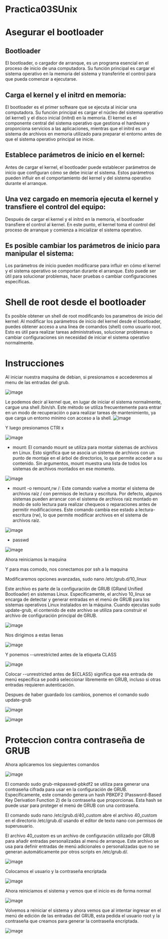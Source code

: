 # Practica03SUnix

# Asegurar el bootloader 

## Bootloader
El bootloader, o cargador de arranque, es un programa esencial en el proceso de inicio de una computadora. Su función principal es cargar el sistema operativo en la memoria del sistema y transferirle el control para que pueda comenzar a ejecutarse.

## Carga el kernel y el initrd en memoria:
El bootloader es el primer software que se ejecuta al iniciar una computadora. Su función principal es cargar el núcleo del sistema operativo (el kernel) y el disco inicial (initrd) en la memoria. El kernel es el componente central del sistema operativo que gestiona el hardware y proporciona servicios a las aplicaciones, mientras que el initrd es un sistema de archivos en memoria utilizado para preparar el entorno antes de que el sistema operativo principal se inicie.

## Establece parámetros de inicio en el kernel:
Antes de cargar el kernel, el bootloader puede establecer parámetros de inicio que configuran cómo se debe iniciar el sistema. Estos parámetros pueden influir en el comportamiento del kernel y del sistema operativo durante el arranque.

## Una vez cargado en memoria ejecuta el kernel y transfiere el control del equipo:
Después de cargar el kernel y el initrd en la memoria, el bootloader transfiere el control al kernel. En este punto, el kernel toma el control del proceso de arranque y comienza a inicializar el sistema operativo.

## Es posible cambiar los parámetros de inicio para manipular el sistema:
Los parámetros de inicio pueden modificarse para influir en cómo el kernel y el sistema operativo se comportan durante el arranque. Esto puede ser útil para solucionar problemas, hacer pruebas o cambiar configuraciones específicas.

# Shell de root desde el bootloader

Es posible obtener un shell de root modificando los parametros de inicio del kernel: Al modificar los parámetros de inicio del kernel desde el bootloader, puedes obtener acceso a una línea de comandos (shell) como usuario root. Esto es útil para realizar tareas administrativas, solucionar problemas o cambiar configuraciones sin necesidad de iniciar el sistema operativo normalmente.

# Instrucciones

Al iniciar nuestra maquina de debian, si presionamos e accederemos al menu de las entradas del grub.

![image](https://github.com/user-attachments/assets/778a9da0-2bfd-4c30-9c29-0347c3695868)

Le podemos decir al kernel que, en lugar de iniciar el sistema normalmente, cargue una shell /bin/sh. Este método se utiliza frecuentemente para entrar en un modo de recuperación o para realizar tareas de mantenimiento, ya que carga un entorno mínimo con acceso a la shell.
![image](https://github.com/user-attachments/assets/f04b56e2-bfcf-4e5d-bdb3-5bd1f0bb967a)

Y luego presionamos CTRl x

![image](https://github.com/user-attachments/assets/89cc5d95-8b29-48be-b832-4f59a25d20b4)

- mount:
El comando mount se utiliza para montar sistemas de archivos en Linux. Esto significa que se asocia un sistema de archivos con un punto de montaje en el árbol de directorios, lo que permite acceder a su contenido. Sin argumentos, mount muestra una lista de todos los sistemas de archivos montados en ese momento.

![image](https://github.com/user-attachments/assets/d9b87108-bc50-405c-9db8-9b3050f67344)

- mount -o remount,rw /:
Este comando vuelve a montar el sistema de archivos raíz / con permisos de lectura y escritura. Por defecto, algunos sistemas pueden arrancar con el sistema de archivos raíz montado en modo de solo lectura para realizar chequeos o reparaciones antes de permitir modificaciones. Este comando cambia ese estado a lectura-escritura (rw), lo que permite modificar archivos en el sistema de archivos raíz.

![image](https://github.com/user-attachments/assets/f6353da7-30b8-420f-9785-c47a32b23d3f)

- passwd
  
![image](https://github.com/user-attachments/assets/69953642-603b-45fd-8aed-d6b527fb02d2)

Ahora reiniciamos la maquina

Y para mas comodo, nos conectamos por ssh a la maquina 

Modificaremos opciones avanzadas, sudo nano /etc/grub.d/10_linux

Este archivo es parte de la configuración de GRUB (GRand Unified Bootloader) en sistemas Linux. Específicamente, el archivo 10_linux se encarga de detectar y generar entradas en el menú de GRUB para los sistemas operativos Linux instalados en la máquina. Cuando ejecutas sudo update-grub, el contenido de este archivo se utiliza para construir el archivo de configuración principal de GRUB.

![image](https://github.com/user-attachments/assets/aa876e43-1239-40a8-b490-9d00aba938ac)

Nos dirigimos a estas lienas 

![image](https://github.com/user-attachments/assets/c10ba963-fcda-4378-8957-54b5b88613f4)

Y ponemos --unrestricted antes de la etiqueta CLASS

![image](https://github.com/user-attachments/assets/868e1bb1-8786-4721-ad22-a39e4d2708e5)

Colocar --unrestricted antes de ${CLASS} significa que esa entrada de menú específica se podrá seleccionar libremente en GRUB, incluso si otras entradas requieren autenticación.

Despues de haber guardado los cambios, ponemos el comando sudo update-grub

![image](https://github.com/user-attachments/assets/6c62929e-8698-455f-a5ba-1c53e48a5bd5)

![image](https://github.com/user-attachments/assets/5d795967-2541-4535-9467-24b1aac3ced2)

# Proteccion contra contraseña de GRUB

Ahora aplicaremos los sieguientes comandos 

![image](https://github.com/user-attachments/assets/0033fd91-3723-4fff-bb69-0a37fbd6c883)

El comando sudo grub-mkpasswd-pbkdf2 se utiliza para generar una contraseña cifrada para usar en la configuración de GRUB. Específicamente, este comando genera un hash PBKDF2 (Password-Based Key Derivation Function 2) de la contraseña que proporcionas. Esta hash se puede usar para proteger el menú de GRUB con una contraseña.

El comando sudo nano /etc/grub.d/40_custom abre el archivo 40_custom en el directorio /etc/grub.d/ usando el editor de texto nano con permisos de superusuario.

El archivo 40_custom es un archivo de configuración utilizado por GRUB para añadir entradas personalizadas al menú de arranque. Este archivo se usa para definir entradas de menú adicionales o personalizadas que no se generan automáticamente por otros scripts en /etc/grub.d/.

![image](https://github.com/user-attachments/assets/39979169-a304-48b7-80ba-313b78568818)

Colocamos el usuario y la contraseña encriptada

![image](https://github.com/user-attachments/assets/aa42c504-716d-48a6-a14d-6c1fee9a1464)

Ahora reiniciamos el sistema y vemos que el inicio es de forma normal

![image](https://github.com/user-attachments/assets/864e58f7-9875-4200-ab01-b49603210ef8)

Volvemos a reiniciar el sistema y ahora vemos que al intentar ingresar en el menú de edición de las entradas del GRUB, esta pedida el usuario root y la contraseña que creamos para generar la contraseña encriptada.

![image](https://github.com/user-attachments/assets/78391fbe-ecff-4b62-a4ef-7aa9fee5842a)













